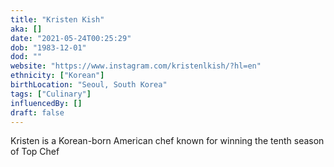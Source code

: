 ```yaml
---
title: "Kristen Kish"
aka: []
date: "2021-05-24T00:25:29"
dob: "1983-12-01"
dod: ""
website: "https://www.instagram.com/kristenlkish/?hl=en"
ethnicity: ["Korean"]
birthLocation: "Seoul, South Korea"
tags: ["Culinary"]
influencedBy: []
draft: false
---
```


Kristen is a Korean-born American chef known for winning the tenth season of Top Chef
